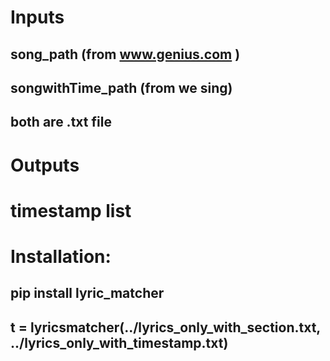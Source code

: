 # Inputs

## song_path (from www.genius.com )
## songwithTime_path (from we sing)
## both are .txt file

# Outputs
# timestamp list

# Installation:
## pip install lyric_matcher

## t = lyricsmatcher(../lyrics_only_with_section.txt, ../lyrics_only_with_timestamp.txt)